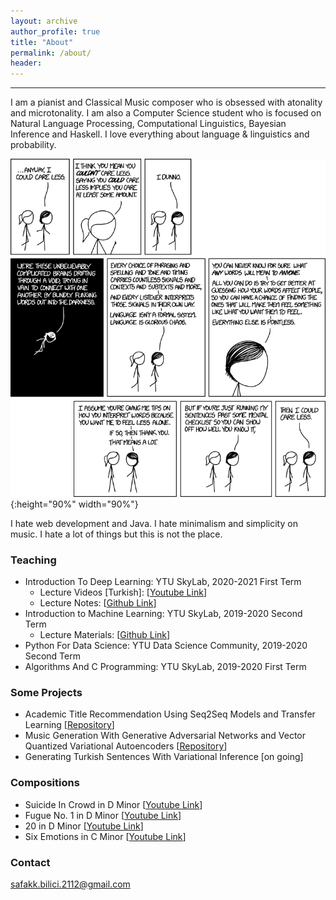 ```yaml
---
layout: archive
author_profile: true
title: "About"
permalink: /about/
header:
---
```


------------------------
I am a pianist and Classical Music composer who is obsessed with atonality and microtonality. I am also a Computer Science student who is focused on Natural Language Processing, Computational Linguistics, Bayesian Inference and Haskell. I love everything about language & linguistics and probability.

![test image size](/images/i_could_care_less.png){:height="90%" width="90%"}

I hate web development and Java. I hate minimalism and simplicity on music. I hate a lot of things but this is not the place.

### Teaching

* Introduction To Deep Learning: YTU SkyLab, 2020-2021 First Term
	* Lecture Videos \[Turkish\]: [[Youtube Link](https://www.youtube.com/playlist?list=PL8kGuiVdKeKh31pVMF-ObZxu3C2E5A3Y7)]
	* Lecture Notes: [[Github Link](https://github.com/safakkbilici/Deep-Learning-Lecture-2020-2021-First-Term)]
* Introduction to Machine Learning: YTU SkyLab, 2019-2020 Second Term
	* Lecture Materials: [[Github Link](https://github.com/safakkbilici/ML-101-Course)]
* Python For Data Science: YTU Data Science Community, 2019-2020 Second Term
* Algorithms And C Programming: YTU SkyLab, 2019-2020 First Term

### Some Projects

* Academic Title Recommendation Using Seq2Seq Models and Transfer Learning [[Repository](https://github.com/safakkbilici/Academic-Paper-Title-Recommendation)]
* Music Generation With Generative Adversarial Networks and Vector Quantized Variational Autoencoders [[Repository](https://github.com/safakkbilici/Synthetic-Music-Generation-with-Deep-Neural-Networks)]
* Generating Turkish Sentences With Variational Inference \[on going\]

### Compositions

* Suicide In Crowd in D Minor [[Youtube Link](https://www.youtube.com/watch?v=aoNPAz8oa2k&t=145s)]
* Fugue No. 1 in D Minor [[Youtube Link](https://www.youtube.com/watch?v=aoNPAz8oa2k&t=145s)]
* 20 in D Minor [[Youtube Link](https://www.youtube.com/watch?v=uZDPfiX33oA)]
* Six Emotions in C Minor [[Youtube Link](https://www.youtube.com/watch?v=pXgIZ9gUBjA)]

### Contact

safakk.bilici.2112@gmail.com

